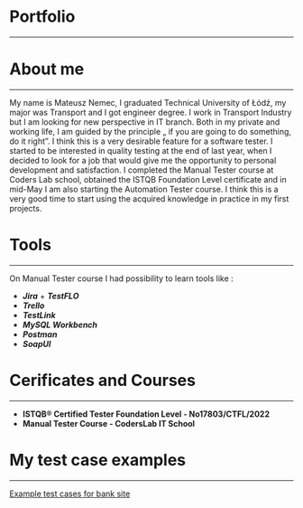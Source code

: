 # Portfolio
____________
# About me
____________
My name is Mateusz Nemec, I graduated Technical University of Łódź, my major was Transport and I got engineer degree. I work in Transport Industry but I am looking for new perspective in IT branch. Both in my private and working life, I am guided by the principle „ if you are going to do something, do it right”. I think this is a very desirable feature for a software tester. I started to be interested in quality testing at the end of last year, when I decided to look for a job that would give me the opportunity to personal development and satisfaction. I completed the Manual Tester course at Coders Lab school, obtained the ISTQB Foundation Level certificate and in mid-May I am also starting the Automation Tester course. I think this is a very good time to start using the acquired knowledge in practice in my first projects.
# Tools
_________
On Manual Tester course I had possibility to learn tools like :

- ***Jira*** + ***TestFLO***
- ***Trello***
- ***TestLink***
- ***MySQL Workbench***
- ***Postman***
- ***SoapUI***
# Cerificates and Courses
___________
- **ISTQB® Certified Tester Foundation Level - No17803/CTFL/2022**
- **Manual Tester Course - CodersLab IT School**
# My test case examples
_______
[Example test cases for bank site](https://docs.google.com/spreadsheets/d/1d_n6wyLLJPUOH38Wy5jD_uMUSKDdi9E4/edit?usp=sharing&ouid=101039476763667277607&rtpof=true&sd=true)
